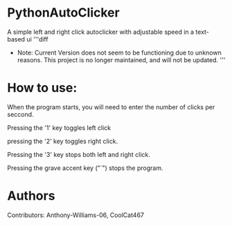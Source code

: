 # PythonAutoClicker
A simple left and right click autoclicker with adjustable speed in a text-based ui
'''diff
- Note: Current Version does not seem to be functioning due to unknown reasons. This project is no longer maintained, and will not be updated.
'''

# How to use:

When the program starts, you will need to enter the number of clicks per seccond.

Pressing the '1' key toggles left click

pressing the '2' key toggles right click.

Pressing the '3' key stops both left and right click.

Pressing the grave accent key ("`") stops the program.

# Authors

Contributors: Anthony-Williams-06, CoolCat467



